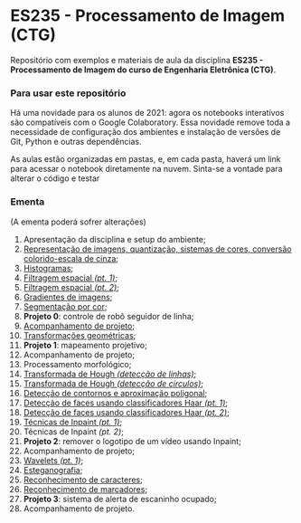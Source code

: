 
# ES235 - Processamento de Imagem (CTG)

Repositório com exemplos e materiais de aula da disciplina **ES235 - Processamento de Imagem do curso de Engenharia Eletrônica (CTG)**.

### Para usar este repositório
Há uma novidade para os alunos de 2021: agora os notebooks interativos são compatíveis com o Google Colaboratory. Essa novidade remove toda a necessidade de configuração dos ambientes e instalação de versões de Git, Python e outras dependências.

As aulas estão organizadas em pastas, e, em cada pasta, haverá um link para acessar o notebook diretamente na nuvem. Sinta-se a vontade para alterar o código e testar 
  
### Ementa
(A ementa poderá sofrer alterações)

1. Apresentação da disciplina e setup do ambiente;
2.  [Representação de imagens, quantização, sistemas de cores, conversão colorido-escala de cinza](2_representacao);
3.  [Histogramas](3_histogramas);
4.  [Filtragem espacial *(pt. 1)*](4_filtragem_pt1);
5.  [Filtragem espacial *(pt. 2)*](5_filtragem_pt2);
6.  [Gradientes de imagens](6_gradientes);
7.  [Segmentação por cor](7_segmentacao);
8.  **Projeto 0**: controle de robô seguidor de linha;
9. [Acompanhamento de projeto](9_morfologico);
10.  [Transformações geométricas](10_transformacoes);
11.  **Projeto 1**: mapeamento projetivo;
12. Acompanhamento de projeto;
13.  Processamento morfológico;
14.  [Transformada de Hough *(detecção de linhas)*](11_hough_linhas);
15.  [Transformada de Hough *(detecção de círculos)*](15_hough_circulos);
16.  [Detecção de contornos e aproximação poligonal](16_contornos_aproximacao);
17.  [Detecção de faces usando classificadores Haar *(pt. 1)*](17_haar);
18.  [Detecção de faces usando classificadores Haar *(pt. 2)*](18_haar_pt2);
19.  [Técnicas de Inpaint *(pt. 1)*](19_inpaint_pt1);
20.  Técnicas de Inpaint *(pt. 2)*;
21.  **Projeto 2**: remover o logotipo de um vídeo usando Inpaint;
22. Acompanhamento de projeto;
23. [Wavelets *(pt. 1)*](22_wavelets);
24. [Esteganografia](24_esteganografia);
25. [Reconhecimento de caracteres](25_reconhecimento_caracteres);
26. [Reconhecimento de marcadores](26_marcadores);
27.  **Projeto 3**: sistema de alerta de escaninho ocupado;
28. Acompanhamento de projeto.
